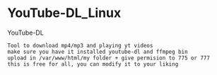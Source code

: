 # YouTube-DL_Linux
YouTube-DL

    Tool to download mp4/mp3 and playing yt videos
    make sure you have it installed youtube-dl and ffmpeg bin
    upload in /var/www/html/my folder + give permision to 775 or 777
    this is free for all, you can modify it to your liking
